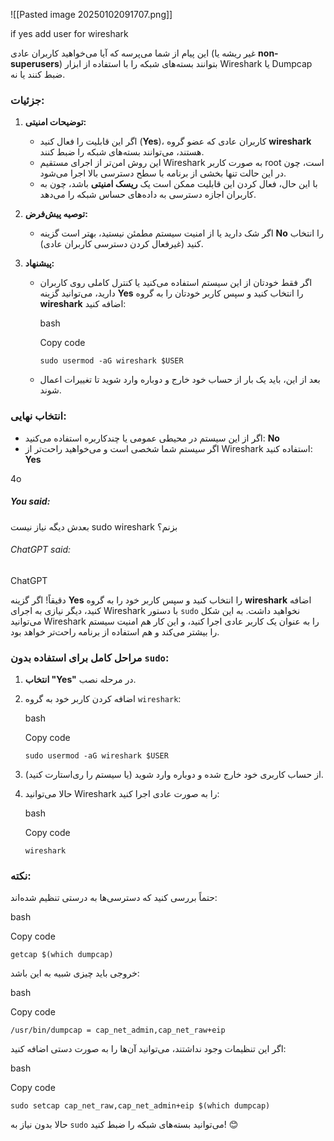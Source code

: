 ![[Pasted image 20250102091707.png]]


if yes add user for wireshark


این پیام از شما می‌پرسه که آیا می‌خواهید کاربران عادی (غیر ریشه یا **non-superusers**) بتوانند بسته‌های شبکه را با استفاده از ابزار Wireshark یا Dumpcap ضبط کنند یا نه.

### جزئیات:

1. **توضیحات امنیتی:**
    
    - اگر این قابلیت را فعال کنید (**Yes**)، کاربران عادی که عضو گروه **wireshark** هستند، می‌توانند بسته‌های شبکه را ضبط کنند.
    - این روش امن‌تر از اجرای مستقیم Wireshark به صورت کاربر root است، چون در این حالت تنها بخشی از برنامه با سطح دسترسی بالا اجرا می‌شود.
    - با این حال، فعال کردن این قابلیت ممکن است یک **ریسک امنیتی** باشد، چون به کاربران اجازه دسترسی به داده‌های حساس شبکه را می‌دهد.
2. **توصیه پیش‌فرض:**
    
    - اگر شک دارید یا از امنیت سیستم مطمئن نیستید، بهتر است گزینه **No** را انتخاب کنید (غیرفعال کردن دسترسی کاربران عادی).
3. **پیشنهاد:**
    
    - اگر فقط خودتان از این سیستم استفاده می‌کنید یا کنترل کاملی روی کاربران دارید، می‌توانید گزینه **Yes** را انتخاب کنید و سپس کاربر خودتان را به گروه **wireshark** اضافه کنید:
        
        bash
        
        Copy code
        
        `sudo usermod -aG wireshark $USER`
        
    - بعد از این، باید یک بار از حساب خود خارج و دوباره وارد شوید تا تغییرات اعمال شوند.

### انتخاب نهایی:

- اگر از این سیستم در محیطی عمومی یا چندکاربره استفاده می‌کنید: **No**
- اگر سیستم شما شخصی است و می‌خواهید راحت‌تر از Wireshark استفاده کنید: **Yes**

4o

##### You said:

بعدش دیگه نیاز نیست sudo wireshark بزنم؟

###### ChatGPT said:

ChatGPT

دقیقاً! اگر گزینه **Yes** را انتخاب کنید و سپس کاربر خود را به گروه **wireshark** اضافه کنید، دیگر نیازی به اجرای Wireshark با دستور `sudo` نخواهید داشت. به این شکل می‌توانید Wireshark را به عنوان یک کاربر عادی اجرا کنید، و این کار هم امنیت سیستم را بیشتر می‌کند و هم استفاده از برنامه راحت‌تر خواهد بود.

### مراحل کامل برای استفاده بدون `sudo`:

1. **انتخاب "Yes"** در مرحله نصب.
2. اضافه کردن کاربر خود به گروه `wireshark`:
    
    bash
    
    Copy code
    
    `sudo usermod -aG wireshark $USER`
    
3. از حساب کاربری خود خارج شده و دوباره وارد شوید (یا سیستم را ری‌استارت کنید).
4. حالا می‌توانید Wireshark را به صورت عادی اجرا کنید:
    
    bash
    
    Copy code
    
    `wireshark`
    

### نکته:

حتماً بررسی کنید که دسترسی‌ها به درستی تنظیم شده‌اند:

bash

Copy code

`getcap $(which dumpcap)`

خروجی باید چیزی شبیه به این باشد:

bash

Copy code

`/usr/bin/dumpcap = cap_net_admin,cap_net_raw+eip`

اگر این تنظیمات وجود نداشتند، می‌توانید آن‌ها را به صورت دستی اضافه کنید:

bash

Copy code

`sudo setcap cap_net_raw,cap_net_admin+eip $(which dumpcap)`

حالا بدون نیاز به `sudo` می‌توانید بسته‌های شبکه را ضبط کنید! 😊